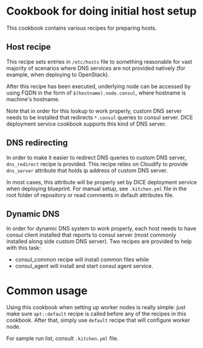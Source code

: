 # Cookbook for doing initial host setup

This cookbook contains various recipes for preparing hosts.


## Host recipe

This recipe sets entries in `/etc/hosts` file to something reasonable for vast
majority of scenarios where DNS services are not provided natively (for
example, when deploying to OpenStack).

After this recipe has been executed, underlying node can be accessed by using
FQDN in the form of `$(hostname).node.consul`, where hostname is machine's
hostname.

Note that in order for this lookup to work properly, custom DNS server needs
to be installed that redirects `*.consul` queries to consul server. DICE
deployment service cookbook supports this kind of DNS server.


## DNS redirecting

In order to make it easier to redirect DNS queries to custom DNS server,
`dns_redirect` recipe is provided. This recipe relies on Cloudify to provide
`dns_server` attribute that holds ip address of custom DNS server.

In most cases, this attribute will be properly set by DICE deployment service
when deploying blueprint. For manual setup, see `.kitchen.yml` file in the
root folder of repository or read comments in default attributes file.


## Dynamic DNS

In order for dynamic DNS system to work properly, each host needs to have
consul client installed that reports to consul server (most commonly installed
along side custom DNS server). Two recipes are provided to help with this
task:

  * consul_common recipe will install common files while
  * consul_agent will install and start consul agent service.


# Common usage

Using this cookbook when setting up worker nodes is really simple: just make
sure `apt::default` recipe is called before any of the recipes in this
cookbook. After that, simply use `default` recipe that will configure worker
node.

For sample run list, consult `.kitchen.yml` file.
